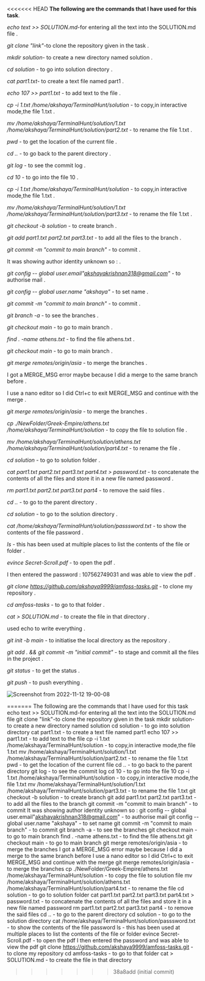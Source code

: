 <<<<<<< HEAD
**The following are the commands that I have used for this task**.




*echo text >> SOLUTION.md*-for entering all the text into the SOLUTION.md file  .


*git clone "link"*-to clone the repository given in the task  .


*mkdir solution*- to create a new directory named solution  .


*cd solution* - to go into solution directory  .


*cat part1.txt*- to create a text file named part1  .


*echo 107 >> part1.txt* - to add text to the file  .


*cp -i 1.txt /home/akshaya/TerminalHunt/solution* - to copy,in interactive mode,the file 1.txt  .


*mv /home/akshaya/TerminalHunt/solution/1.txt  /home/akshaya/TerminalHunt/solution/part2.txt* - to rename the file 1.txt  .


*pwd* - to get the location of the current file  .


*cd ..* - to go back to the parent directory  .


*git log* - to see the commit log  .


*cd 10* - to go into the file 10   .


*cp -i 1.txt /home/akshaya/TerminalHunt/solution* - to copy,in interactive mode,the file 1.txt  .


*mv /home/akshaya/TerminalHunt/solution/1.txt  /home/akshaya/TerminalHunt/solution/part3.txt* - to rename the file 1.txt    .


*git checkout -b solution* - to create branch    .


*git add part1.txt part2.txt part3.txt*  - to add all the files to the branch    .


*git commit -m "commit to main branch"* - to commit    .


It was showing author identity unknown so :     .


*git config -- global user.email"akshayakrishnan318@gmail.com"* - to authorise mail    .


*git config -- global user.name "akshaya"* - to set name    .


*git commit -m "commit to main branch"* - to commit    .


*git branch -a* - to see the branches    .


*git checkout main*  - to go to main branch    .


*find . -name athens.txt* - to find the file athens.txt    .


*git checkout main*  - to go to main branch    .


*git merge remotes/origin/asia* - to merge the branches    .


I got a MERGE_MSG error maybe because I did a merge to the same branch before    .

I use a nano editor so I did Ctrl+c to exit MERGE_MSG and continue with the merge     .


*git merge remotes/origin/asia* - to merge the branches    .


*cp ./NewFolder/Greek-Empire/athens.txt /home/akshaya/TerminalHunt/solution* - to copy the file to solution file     .


*mv /home/akshaya/TerminalHunt/solution/athens.txt /home/akshaya/TerminalHunt/solution/part4.txt* - to rename the file     .


*cd solution* - to go to solution folder    .


*cat part1.txt part2.txt part3.txt part4.txt > password.txt* - to concatenate the contents of all the files and store it in a new file named password   .


*rm part1.txt part2.txt part3.txt part4* - to remove the said files   .


*cd ..* - to go to the parent directory    .


*cd solution* - to go to the solution  directory    .


*cat /home/akshaya/TerminalHunt/solution/passsword.txt* - to show the contents of the file password     .


*ls* - this has been used at multiple places to list the contents of the file or folder     .


*evince Secret-Scroll.pdf* - to open the pdf    .


I then entered the password : 107562749031 and was able to view the pdf    .



*git clone https://github.com/akshaya9999/amfoss-tasks.git* - to clone my repository      .


*cd amfoss-tasks* - to go to that folder    .


*cat > SOLUTION.md* - to create the file in that directory    .


used echo to write everything   .


*git init -b main* - to initiatise  the local directory as the repository   .


*git add . && git commit -m "initial commit"* - to stage and commit all the files in the project   .


*git status* - to get the status    .


*git push* - to push everything .


![Screenshot from 2022-11-12 19-00-08](https://user-images.githubusercontent.com/116485510/207455586-ed0ac0dd-5b66-4c70-bad8-6a089b4eb151.png)

=======
The following are the commands that I have used for this task
echo text >> SOLUTION.md-for entering all the text into the SOLUTION.md file
git clone "link"-to clone the repository given in the task
mkdir solution- to create a new directory named solution
cd solution - to go into solution directory
cat part1.txt - to create a text file named part1
echo 107 >> part1.txt - to add text to the file
cp -i 1.txt /home/akshaya/TerminalHunt/solution - to copy,in interactive mode,the file 1.txt
mv /home/akshaya/TerminalHunt/solution/1.txt  /home/akshaya/TerminalHunt/solution/part2.txt - to rename the file 1.txt
pwd - to get the location of the current file
cd .. - to go back to the parent directory
git log - to see the commit log
cd 10 - to go into the file 10
cp -i 1.txt /home/akshaya/TerminalHunt/solution - to copy,in interactive mode,the file 1.txt
mv /home/akshaya/TerminalHunt/solution/1.txt  /home/akshaya/TerminalHunt/solution/part3.txt - to rename the file 1.txt
git checkout -b solution - to create branch
git add part1.txt part2.txt part3.txt  - to add all the files to the branch
git commit -m "commit to main branch" - to commit
It was showing author identity unknown so : 
git config -- global user.email"akshayakrishnan318@gmail.com" - to authorise mail
git config -- global user.name "akshaya" - to set name
git commit -m "commit to main branch" - to commit
git branch -a - to see the branches
git checkout main  - to go to main branch
find . -name athens.txt - to find the file athens.txt
git checkout main  - to go to main branch
git merge remotes/origin/asia - to merge the branches
I got a MERGE_MSG error maybe because I did a merge to the same branch before
I use a nano editor so I did Ctrl+c to exit MERGE_MSG and continue with the merge
git merge remotes/origin/asia - to merge the branches
cp ./NewFolder/Greek-Empire/athens.txt /home/akshaya/TerminalHunt/solution - to copy the file to solution file
mv /home/akshaya/TerminalHunt/solution/athens.txt /home/akshaya/TerminalHunt/solution/part4.txt - to rename the file
cd solution - to go to solution folder
cat part1.txt part2.txt part3.txt part4.txt > password.txt - to concatenate the contents of all the files and store it in a new file named password
rm part1.txt part2.txt part3.txt part4 - to remove the said files
cd .. - to go to the parent directory
cd solution - to go to the solution  directory
cat /home/akshaya/TerminalHunt/solution/passsword.txt - to show the contents of the file password
ls - this has been used at multiple places to list the contents of the file or folder
evince Secret-Scroll.pdf - to open the pdf
I then entered the password and was able to view the pdf
git clone https://github.com/akshaya9999/amfoss-tasks.git - to clone my repository
cd amfoss-tasks - to go to that folder
cat > SOLUTION.md - to create the file in that directory
>>>>>>> 38a8add (initial commit)
